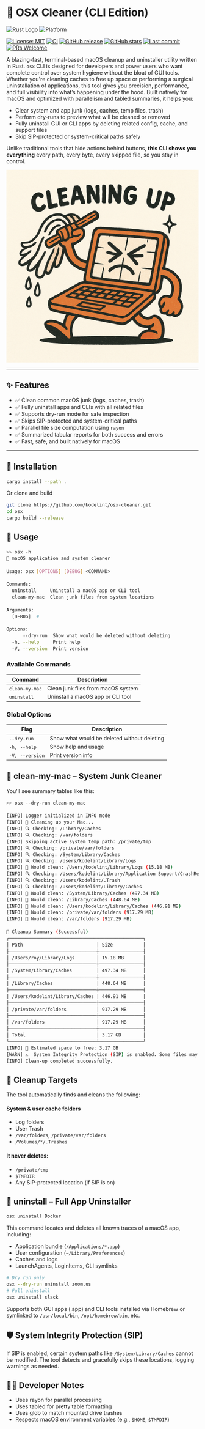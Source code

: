 # 🧼 OSX Cleaner (CLI Edition)

![Rust Logo](https://img.shields.io/badge/Rust-red?style=for-the-badge&logo=rust)
![Platform](https://img.shields.io/badge/Platform-macOS-blue?style=for-the-badge&logo=apple)


[![License: MIT](https://img.shields.io/badge/License-MIT-yellow.svg)](https://opensource.org/licenses/MIT)
[![CI](https://github.com/kodelint/osx-cleaner/actions/workflows/release.yml/badge.svg)](https://github.com/kodelint/osx-cleaner/actions/workflows/release.yml)
[![GitHub release](https://img.shields.io/github/release/kodelint/osx-cleaner.svg)](https://github.com/kodelint/osx-cleaner/releases)
[![GitHub stars](https://img.shields.io/github/stars/kodelint/osx-cleaner.svg)](https://github.com/kodelint/osx-cleaner/stargazers)
[![Last commit](https://img.shields.io/github/last-commit/kodelint/osx-cleaner.svg)](https://github.com/kodelint/osx-cleaner/commits/main)
[![PRs Welcome](https://img.shields.io/badge/PRs-welcome-brightgreen.svg)](https://github.com/kodelint/osx-cleaner/pulls)

A blazing-fast, terminal-based macOS cleanup and uninstaller utility written in Rust.
`osx` CLI is designed for developers and power users who want complete control over system hygiene 
without the bloat of GUI tools. Whether you're cleaning caches to free up space or performing a 
surgical uninstallation of applications, this tool gives you precision, performance, and full visibility into what’s happening under the hood.
Built natively for macOS and optimized with parallelism and tabled summaries, it helps you:

- Clear system and app junk (logs, caches, temp files, trash)
- Perform dry-runs to preview what will be cleaned or removed
- Fully uninstall GUI or CLI apps by deleting related config, cache, and support files
- Skip SIP-protected or system-critical paths safely

Unlike traditional tools that hide actions behind buttons, **this CLI shows you everything** every path, every byte, every skipped file, so you stay in control.

<p align="center">
  <img src="https://raw.githubusercontent.com/kodelint/blog-images/main/common/01-osx-cleaner.png" alt="osx-cleaner" width="600"/>
</p>

---

## ✨ Features

- ✅ Clean common macOS junk (logs, caches, trash)
- ✅ Fully uninstall apps and CLIs with all related files
- ✅ Supports dry-run mode for safe inspection
- ✅ Skips SIP-protected and system-critical paths
- ✅ Parallel file size computation using `rayon`
- ✅ Summarized tabular reports for both success and errors
- ✅ Fast, safe, and built natively for macOS

---

## 🚀 Installation

```sh
cargo install --path .
```
Or clone and build

```bash
git clone https://github.com/kodelint/osx-cleaner.git
cd osx
cargo build --release
```

## 🔧 Usage
```bash
>> osx -h
🚀 macOS application and system cleaner

Usage: osx [OPTIONS] [DEBUG] <COMMAND>

Commands:
  uninstall     Uninstall a macOS app or CLI tool
  clean-my-mac  Clean junk files from system locations

Arguments:
  [DEBUG]  # 

Options:
      --dry-run  Show what would be deleted without deleting
  -h, --help     Print help
  -V, --version  Print version
```
### Available Commands
| Command        | Description                        |
|----------------|------------------------------------|
| `clean-my-mac` | Clean junk files from macOS system |
| `uninstall`    | Uninstall a macOS app or CLI tool  |

### Global Options
| Flag            | Description                                 |
|-----------------|---------------------------------------------|
| `--dry-run`     | Show what would be deleted without deleting |
| `-h, --help`    | Show help and usage                         |
| `-V, --version` | Print version info                          |



## 🧹 clean-my-mac – System Junk Cleaner
You’ll see summary tables like this:
```bash
>> osx --dry-run clean-my-mac

[INFO] Logger initialized in INFO mode
[INFO] 🧹 Cleaning up your Mac...
[INFO] 🔍 Checking: /Library/Caches
[INFO] 🔍 Checking: /var/folders
[INFO] Skipping active system temp path: /private/tmp
[INFO] 🔍 Checking: /private/var/folders
[INFO] 🔍 Checking: /System/Library/Caches
[INFO] 🔍 Checking: /Users/kodelint/Library/Logs
[INFO] 🧾 Would clean: /Users/kodelint/Library/Logs (15.18 MB)
[INFO] 🔍 Checking: /Users/kodelint/Library/Application Support/CrashReporter
[INFO] 🔍 Checking: /Users/kodelint/.Trash
[INFO] 🔍 Checking: /Users/kodelint/Library/Caches
[INFO] 🧾 Would clean: /System/Library/Caches (497.34 MB)
[INFO] 🧾 Would clean: /Library/Caches (448.64 MB)
[INFO] 🧾 Would clean: /Users/kodelint/Library/Caches (446.91 MB)
[INFO] 🧾 Would clean: /private/var/folders (917.29 MB)
[INFO] 🧾 Would clean: /var/folders (917.29 MB)

🧾 Cleanup Summary (Successful)
┌─────────────────────────────────────────────────┐
│ Path                           │ Size           │
├────────────────────────────────┼────────────────┤
│ /Users/roy/Library/Logs        │ 15.18 MB       │
├────────────────────────────────┼────────────────┤
│ /System/Library/Caches         │ 497.34 MB      │
├────────────────────────────────┼────────────────┤
│ /Library/Caches                │ 448.64 MB      │
├────────────────────────────────┼────────────────┤
│ /Users/kodelint/Library/Caches │ 446.91 MB      │
├────────────────────────────────┼────────────────┤
│ /private/var/folders           │ 917.29 MB      │
├────────────────────────────────┼────────────────┤
│ /var/folders                   │ 917.29 MB      │
├────────────────────────────────┼────────────────┤
│ Total                          │ 3.17 GB        │
└────────────────────────────────┴────────────────┘
[INFO] 🧠 Estimated space to free: 3.17 GB
[WARN] ⚠️  System Integrity Protection (SIP) is enabled. Some files may not be removable.
[INFO] Clean-up completed successfully.
```

## 📂 Cleanup Targets
The tool automatically finds and cleans the following:

#### System & user cache folders

* Log folders
* User Trash
* `/var/folders`, `/private/var/folders`
* `/Volumes/*/.Trashes`

#### It never deletes:

* `/private/tmp`
* `$TMPDIR`
* Any SIP-protected location (if SIP is on)

## 🧽 uninstall – Full App Uninstaller
```bash
osx uninstall Docker
```
This command locates and deletes all known traces of a macOS app, including:

* Application bundle (`/Applications/*.app`)
* User configuration (`~/Library/Preferences`)
* Caches and logs
* LaunchAgents, LoginItems, CLI symlinks

```bash
# Dry run only
osx --dry-run uninstall zoom.us
# Full uninstall
osx uninstall slack
```
Supports both GUI apps (.app) and CLI tools installed via Homebrew or symlinked to `/usr/local/bin`, `/opt/homebrew/bin`, etc.

## 🛡️ System Integrity Protection (SIP)
If SIP is enabled, certain system paths like `/System/Library/Caches` cannot be modified. The tool detects and 
gracefully skips these locations, logging warnings as needed.

## 👨‍💻 Developer Notes
* Uses rayon for parallel processing
* Uses tabled for pretty table formatting
* Uses glob to match mounted drive trashes
* Respects macOS environment variables (e.g., `$HOME`, `$TMPDIR`)
